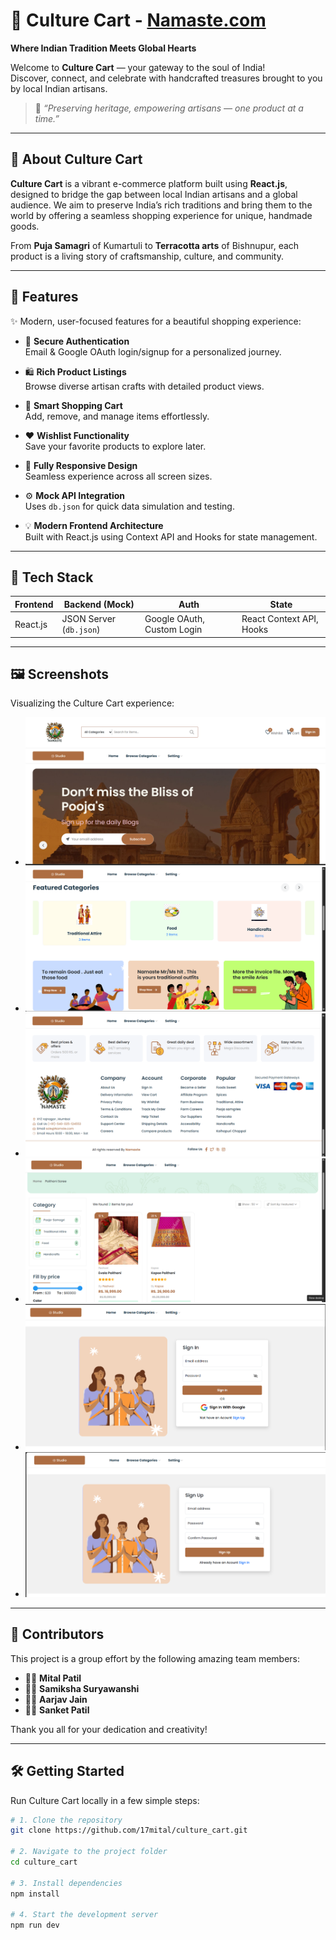 # 🌸 Culture Cart - [Namaste.com](#)  
**Where Indian Tradition Meets Global Hearts**

Welcome to **Culture Cart** — your gateway to the soul of India!  
Discover, connect, and celebrate with handcrafted treasures brought to you by local Indian artisans.  

> 🧵 *“Preserving heritage, empowering artisans — one product at a time.”*

---

## 📖 About Culture Cart

**Culture Cart** is a vibrant e-commerce platform built using **React.js**, designed to bridge the gap between local Indian artisans and a global audience. We aim to preserve India’s rich traditions and bring them to the world by offering a seamless shopping experience for unique, handmade goods.

From **Puja Samagri** of Kumartuli to **Terracotta arts** of Bishnupur, each product is a living story of craftsmanship, culture, and community.

---

## 🚀 Features

✨ Modern, user-focused features for a beautiful shopping experience:

- 🔐 **Secure Authentication**  
  Email & Google OAuth login/signup for a personalized journey.

- 🛍️ **Rich Product Listings**  
  Browse diverse artisan crafts with detailed product views.

- 🛒 **Smart Shopping Cart**  
  Add, remove, and manage items effortlessly.

- ❤️ **Wishlist Functionality**  
  Save your favorite products to explore later.

- 📱 **Fully Responsive Design**  
  Seamless experience across all screen sizes.

- ⚙️ **Mock API Integration**  
  Uses `db.json` for quick data simulation and testing.

- 💡 **Modern Frontend Architecture**  
  Built with React.js using Context API and Hooks for state management.

---

## 🧰 Tech Stack

| Frontend | Backend (Mock) | Auth | State |
|----------|----------------|------|-------|
| React.js | JSON Server (`db.json`) | Google OAuth, Custom Login | React Context API, Hooks |

---

## 🖼️ Screenshots

Visualizing the Culture Cart experience:

- ![Screenshot 1](1.png)
- ![Screenshot 2](2.png)
- ![Screenshot 3](3.png)
- ![Screenshot 4](4.png)
- ![Screenshot 5](5.png)
- ![Screenshot 6](6.png)

---
## 👥 Contributors

This project is a group effort by the following amazing team members:

- 🧑‍💻 **Mital Patil**  
- 👩‍💻 **Samiksha Suryawanshi**  
- 🧑‍💻 **Aarjav Jain**  
- 🧑‍💻 **Sanket Patil**

Thank you all for your dedication and creativity!

---

## 🛠️ Getting Started

Run Culture Cart locally in a few simple steps:

```bash
# 1. Clone the repository
git clone https://github.com/17mital/culture_cart.git

# 2. Navigate to the project folder
cd culture_cart

# 3. Install dependencies
npm install

# 4. Start the development server
npm run dev


